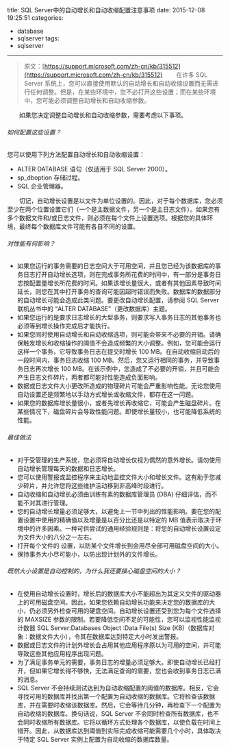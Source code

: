 title: SQL Server中的自动增长和自动收缩配置注意事项
date: 2015-12-08 19:25:51
categories: 
  - database
  - sqlserver
tags: 
  - sqlserver
---
>原文：[https://support.microsoft.com/zh-cn/kb/315512](https://support.microsoft.com/zh-cn/kb/315512)
　　在许多 SQL Server 系统上，您可以直接使用默认的自动增长和自动收缩设置而无需进行任何调整。但是，在某些环境中，您不必打开这些设置；而在某些环境中，您可能必须调整自动增长和自动收缩参数。

　　如果您决定调整自动增长和自动收缩参数，需要考虑以下事项。

###### 如何配置这些设置？
您可以使用下列方法配置自动增长和自动收缩设置：

* ALTER DATABASE 语句（仅适用于 SQL Server 2000）。
* sp_dboption 存储过程。
* SQL 企业管理器。

　　切记，自动增长设置是以文件为单位设置的。因此，对于每个数据库，您必须至少在两个位置设置它们（一个是主数据文件，另一个是主日志文件）。如果您有多个数据文件和/或日志文件，则必须在每个文件上设置选项。根据您的具体环境，最终每个数据库文件可能有各自不同的设置。

<!-- more -->

###### 对性能有何影响？
* 如果您运行的事务需要的日志空间大于可用空间，并且您已经为该数据库的事务日志打开自动增长选项，则在完成事务所花费的时间中，有一部分是事务日志按配置量增长所花费的时间。如果该增长量很大，或者有其他因素导致时间延长，则您在其中打开事务的查询可能因超时错误而失败。数据库的数据部分的自动增长可能会造成此类问题。要更改自动增长配置，请参阅 SQL Server 联机丛书中的 “ALTER DATABASE”（更改数据库）主题。
* 如果您运行的是要求日志增长的大型事务，则要求写入事务日志的其他事务也必须等到增长操作完成后才能执行。
* 如果您同时使用自动增长和自动收缩选项，则可能会带来不必要的开销。请确保触发增长和收缩操作的阈值不会造成频繁的大小调整。例如，您可能会运行这样一个事务，它导致事务日志在提交时增长 100 MB。在自动收缩启动后的一段时间内，事务日志收缩 100 MB。然后，您又运行相同的事务，并导致事务日志再次增长 100 MB。在该示例中，您造成了不必要的开销，并且可能会产生日志文件碎片，两者都可能对性能造成负面影响。
* 数据或日志文件大小更改所造成的物理碎片可能会严重影响性能。无论您使用自动设置还是频繁地以手动方式增长或收缩文件，都存在这一问题。
* 如果您的数据库增长量很小，或者先增长再收缩它，可能会产生磁盘碎片。在某些情况下，磁盘碎片会导致性能问题。即使增长量较小，也可能降低系统的性能。
###### 最佳做法
* 对于受管理的生产系统，您必须将自动增长仅视为偶然的意外增长。请勿使用自动增长管理每天的数据和日志增长。
* 您可以使用警报或监控程序来主动地监控文件大小和增长文件。这有助于您减少碎片，并允许您将这些维护活动移到非高峰时段进行。
* 自动收缩和自动增长必须由训练有素的数据库管理员 (DBA) 仔细评估，而不能不对其进行管理。
* 您的自动增长增量必须足够大，以避免上一节中列出的性能影响。要在您的配置设置中使用的精确值以及增量是以百分比还是以特定的 MB 值表示取决于环境中的许多因素。一种可供尝试的通用经验规则是：将您的自动增长设置设定为文件大小的八分之一左右。
* 打开每个文件的 <MAXSIZE> 设置，以防某个文件增长到会用尽全部可用磁盘空间的大小。
* 保持事务大小尽可能小，以防出现计划外的文件增长。
###### 既然大小设置是自动控制的，为什么我还要操心磁盘空间的大小？
* 在使用自动增长设置时，增长后的数据库大小不能超出为其定义文件的驱动器上的可用磁盘空间。因此，如果您依赖自动增长功能来决定您的数据库的大小，仍必须另外检查可用的硬盘空间。自动增长设置还受到您为每个文件选择的 MAXSIZE 参数的限制。若要降低空间不足的可能性，您可以监视性能监视计数器 SQL Server:Databases Object :Data File(s) Size (KB)（数据库对象：数据文件大小），令其在数据库达到特定大小时发出警报。
* 数据或日志文件的计划外增长会占用其他应用程序原以为可用的空间，并可能导致这些其他应用程序出现问题。
* 为了满足事务单元的需要，事务日志的增量必须足够大。即使自动增长已经打开，但如果它增长得不够快，无法满足查询的需要，您也会收到事务日志已满的消息。
* SQL Server 不会持续测试达到为自动收缩配置的阈值的数据库。相反，它会寻找可用的数据库并找出第一个配置为自动收缩的数据库。它将检查该数据库，并在需要时收缩该数据库。然后，它会等待几分钟，再检查下一个配置为自动收缩的数据库。换句话说，SQL Server 不会同时检查所有数据库，也不会同时收缩所有数据库。它将以循环方式处理各个数据库，以使负载在时间上错开。因此，从数据库达到阈值到实际完成收缩可能需要几个小时，具体取决于特定 SQL Server 实例上配置为自动收缩的数据库数量。